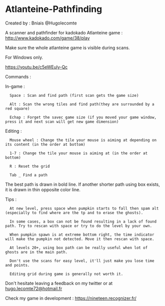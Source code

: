 # Atlanteine-Pathfinding
Created by : Bniais @HugoIecomte

A scanner and pathfinder for kadokado Atlanteine game : http://www.kadokado.com/game/38/play

Make sure the whole atlanteine game is visible during scans.

For Windows only.

https://youtu.be/c5eWEuly-Qc



Commands :

  In-game :

      Space : Scan and find path (first scan gets the game size)

      Alt : Scan the wrong tiles and find path(they are surrounded by a red square)
      
      Echap : Forget the savec game size (if you moved your game window, press it and next scan will get new game dimension)
      
  Editing :
  
      Mouse wheel : Change the tile your mouse is aiming at depending on its content (in the order at bottom)
  
      1-7 : Change the tile your mouse is aiming at (in the order at bottom)

      R : Reset the grid

      Tab _ Find a path





The best path is drawn in bold line. If another shorter path using box exists, it is drawn in thin opposite color line.

Tips :

      At new level, press space when pumpkin starts to fall then spam alt (especially to find where are the tp and to erase the ghosts). 
      
      In some cases, a box can not be found resulting in a lack of found path. Try to rescan with space or try to do the level by your own.
      
      When pumpkin spawn is at extreme bottom right, the time indicator will make the pumpkin not detected. Move it then rescan with space.
      
      At levels 20+, using box path can be really useful when lot of ghosts are in the main path.
      
      Don't use the scans for easy level, it'll just make you lose time and points.
      
      Editing grid during game is generally not worth it.
      
      
Don't hesitate leaving a feedback on my twitter or at hugo.lecomte72@hotmail.fr

Check my game in development : https://nineteen.recognizer.fr/
     
